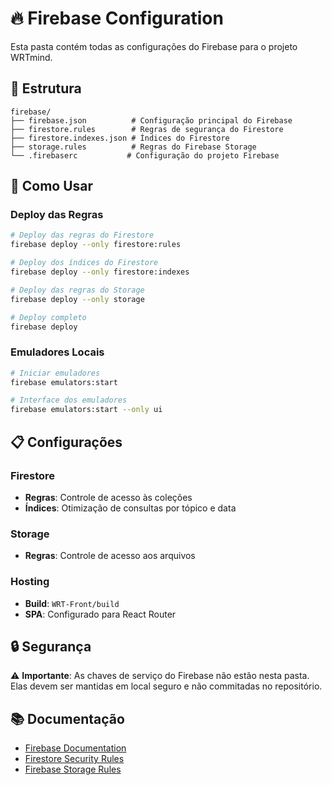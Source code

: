 # 🔥 Firebase Configuration

Esta pasta contém todas as configurações do Firebase para o projeto WRTmind.

## 📁 Estrutura

```
firebase/
├── firebase.json          # Configuração principal do Firebase
├── firestore.rules        # Regras de segurança do Firestore
├── firestore.indexes.json # Índices do Firestore
├── storage.rules          # Regras do Firebase Storage
└── .firebaserc           # Configuração do projeto Firebase
```

## 🚀 Como Usar

### Deploy das Regras
```bash
# Deploy das regras do Firestore
firebase deploy --only firestore:rules

# Deploy dos índices do Firestore
firebase deploy --only firestore:indexes

# Deploy das regras do Storage
firebase deploy --only storage

# Deploy completo
firebase deploy
```

### Emuladores Locais
```bash
# Iniciar emuladores
firebase emulators:start

# Interface dos emuladores
firebase emulators:start --only ui
```

## 📋 Configurações

### Firestore
- **Regras**: Controle de acesso às coleções
- **Índices**: Otimização de consultas por tópico e data

### Storage
- **Regras**: Controle de acesso aos arquivos

### Hosting
- **Build**: `WRT-Front/build`
- **SPA**: Configurado para React Router

## 🔒 Segurança

⚠️ **Importante**: As chaves de serviço do Firebase não estão nesta pasta.
Elas devem ser mantidas em local seguro e não commitadas no repositório.

## 📚 Documentação

- [Firebase Documentation](https://firebase.google.com/docs)
- [Firestore Security Rules](https://firebase.google.com/docs/firestore/security/get-started)
- [Firebase Storage Rules](https://firebase.google.com/docs/storage/security) 